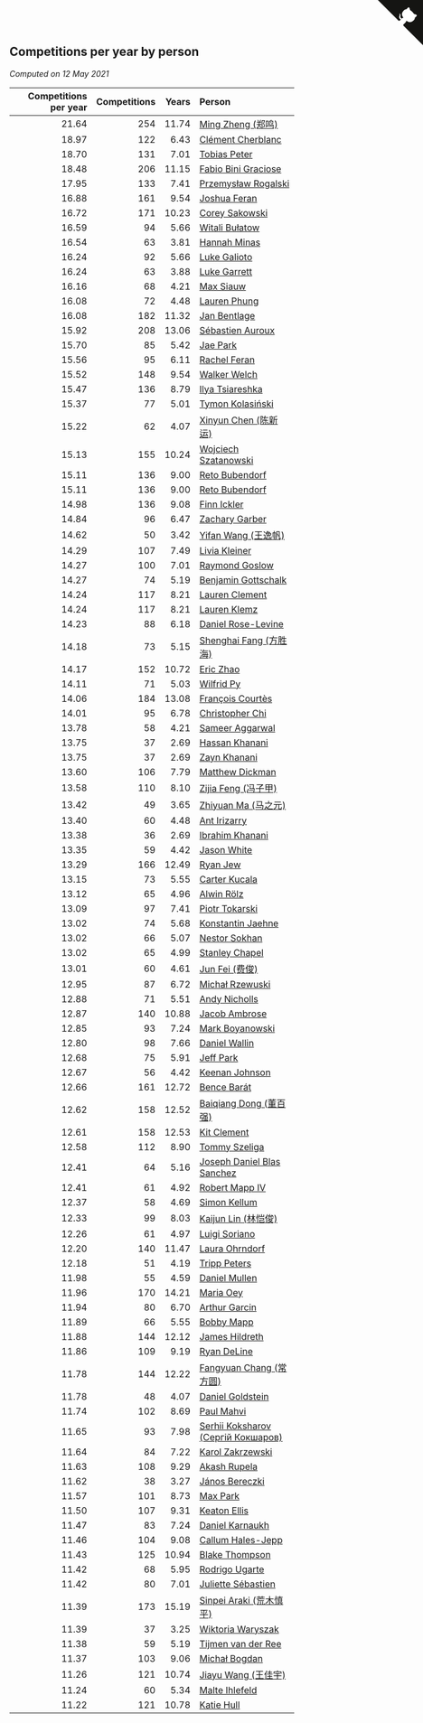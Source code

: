 ## Competitions per year by person

*Computed on 12 May 2021*

| Competitions per year | Competitions | Years | Person |
| ---: | ---: | ---: | :--- |
| 21.64 | 254 | 11.74 | [Ming Zheng (郑鸣)](https://www.worldcubeassociation.org/persons/2009ZHEN11) |
| 18.97 | 122 | 6.43 | [Clément Cherblanc](https://www.worldcubeassociation.org/persons/2014CHER05) |
| 18.70 | 131 | 7.01 | [Tobias Peter](https://www.worldcubeassociation.org/persons/2014PETE03) |
| 18.48 | 206 | 11.15 | [Fabio Bini Graciose](https://www.worldcubeassociation.org/persons/2010GRAC02) |
| 17.95 | 133 | 7.41 | [Przemysław Rogalski](https://www.worldcubeassociation.org/persons/2013ROGA02) |
| 16.88 | 161 | 9.54 | [Joshua Feran](https://www.worldcubeassociation.org/persons/2011FERA01) |
| 16.72 | 171 | 10.23 | [Corey Sakowski](https://www.worldcubeassociation.org/persons/2011SAKO01) |
| 16.59 | 94 | 5.66 | [Witali Bułatow](https://www.worldcubeassociation.org/persons/2015BUAT01) |
| 16.54 | 63 | 3.81 | [Hannah Minas](https://www.worldcubeassociation.org/persons/2017MINA04) |
| 16.24 | 92 | 5.66 | [Luke Galioto](https://www.worldcubeassociation.org/persons/2015GALI02) |
| 16.24 | 63 | 3.88 | [Luke Garrett](https://www.worldcubeassociation.org/persons/2017GARR05) |
| 16.16 | 68 | 4.21 | [Max Siauw](https://www.worldcubeassociation.org/persons/2017SIAU02) |
| 16.08 | 72 | 4.48 | [Lauren Phung](https://www.worldcubeassociation.org/persons/2016PHUN02) |
| 16.08 | 182 | 11.32 | [Jan Bentlage](https://www.worldcubeassociation.org/persons/2010BENT01) |
| 15.92 | 208 | 13.06 | [Sébastien Auroux](https://www.worldcubeassociation.org/persons/2008AURO01) |
| 15.70 | 85 | 5.42 | [Jae Park](https://www.worldcubeassociation.org/persons/2015PARK24) |
| 15.56 | 95 | 6.11 | [Rachel Feran](https://www.worldcubeassociation.org/persons/2015FERA01) |
| 15.52 | 148 | 9.54 | [Walker Welch](https://www.worldcubeassociation.org/persons/2011WELC01) |
| 15.47 | 136 | 8.79 | [Ilya Tsiareshka](https://www.worldcubeassociation.org/persons/2012TERE01) |
| 15.37 | 77 | 5.01 | [Tymon Kolasiński](https://www.worldcubeassociation.org/persons/2016KOLA02) |
| 15.22 | 62 | 4.07 | [Xinyun Chen (陈新运)](https://www.worldcubeassociation.org/persons/2017CHEN36) |
| 15.13 | 155 | 10.24 | [Wojciech Szatanowski](https://www.worldcubeassociation.org/persons/2011SZAT01) |
| 15.11 | 136 | 9.00 | [Reto Bubendorf](https://www.worldcubeassociation.org/persons/2012BUBE01) |
| 15.11 | 136 | 9.00 | [Reto Bubendorf](https://www.worldcubeassociation.org/persons/2012BUBE01) |
| 14.98 | 136 | 9.08 | [Finn Ickler](https://www.worldcubeassociation.org/persons/2012ICKL01) |
| 14.84 | 96 | 6.47 | [Zachary Garber](https://www.worldcubeassociation.org/persons/2014GARB01) |
| 14.62 | 50 | 3.42 | [Yifan Wang (王逸帆)](https://www.worldcubeassociation.org/persons/2017WANY29) |
| 14.29 | 107 | 7.49 | [Livia Kleiner](https://www.worldcubeassociation.org/persons/2013KLEI03) |
| 14.27 | 100 | 7.01 | [Raymond Goslow](https://www.worldcubeassociation.org/persons/2014GOSL01) |
| 14.27 | 74 | 5.19 | [Benjamin Gottschalk](https://www.worldcubeassociation.org/persons/2016GOTT01) |
| 14.24 | 117 | 8.21 | [Lauren Clement](https://www.worldcubeassociation.org/persons/2013KLEM01) |
| 14.24 | 117 | 8.21 | [Lauren Klemz](https://www.worldcubeassociation.org/persons/2013KLEM01) |
| 14.23 | 88 | 6.18 | [Daniel Rose-Levine](https://www.worldcubeassociation.org/persons/2015ROSE01) |
| 14.18 | 73 | 5.15 | [Shenghai Fang (方胜海)](https://www.worldcubeassociation.org/persons/2016FANG01) |
| 14.17 | 152 | 10.72 | [Eric Zhao](https://www.worldcubeassociation.org/persons/2010ZHAO19) |
| 14.11 | 71 | 5.03 | [Wilfrid Py](https://www.worldcubeassociation.org/persons/2016PYWI01) |
| 14.06 | 184 | 13.08 | [François Courtès](https://www.worldcubeassociation.org/persons/2008COUR01) |
| 14.01 | 95 | 6.78 | [Christopher Chi](https://www.worldcubeassociation.org/persons/2014CHIC01) |
| 13.78 | 58 | 4.21 | [Sameer Aggarwal](https://www.worldcubeassociation.org/persons/2017AGGA01) |
| 13.75 | 37 | 2.69 | [Hassan Khanani](https://www.worldcubeassociation.org/persons/2018KHAN26) |
| 13.75 | 37 | 2.69 | [Zayn Khanani](https://www.worldcubeassociation.org/persons/2018KHAN28) |
| 13.60 | 106 | 7.79 | [Matthew Dickman](https://www.worldcubeassociation.org/persons/2013DICK01) |
| 13.58 | 110 | 8.10 | [Zijia Feng (冯子甲)](https://www.worldcubeassociation.org/persons/2013FENG02) |
| 13.42 | 49 | 3.65 | [Zhiyuan Ma (马之元)](https://www.worldcubeassociation.org/persons/2017MAZH04) |
| 13.40 | 60 | 4.48 | [Ant Irizarry](https://www.worldcubeassociation.org/persons/2016IRIZ02) |
| 13.38 | 36 | 2.69 | [Ibrahim Khanani](https://www.worldcubeassociation.org/persons/2018KHAN27) |
| 13.35 | 59 | 4.42 | [Jason White](https://www.worldcubeassociation.org/persons/2016WHIT16) |
| 13.29 | 166 | 12.49 | [Ryan Jew](https://www.worldcubeassociation.org/persons/2008JEWR01) |
| 13.15 | 73 | 5.55 | [Carter Kucala](https://www.worldcubeassociation.org/persons/2015KUCA01) |
| 13.12 | 65 | 4.96 | [Alwin Rölz](https://www.worldcubeassociation.org/persons/2016ROLZ01) |
| 13.09 | 97 | 7.41 | [Piotr Tokarski](https://www.worldcubeassociation.org/persons/2013TOKA01) |
| 13.02 | 74 | 5.68 | [Konstantin Jaehne](https://www.worldcubeassociation.org/persons/2015JAEH01) |
| 13.02 | 66 | 5.07 | [Nestor Sokhan](https://www.worldcubeassociation.org/persons/2016SOKH01) |
| 13.02 | 65 | 4.99 | [Stanley Chapel](https://www.worldcubeassociation.org/persons/2016CHAP04) |
| 13.01 | 60 | 4.61 | [Jun Fei (费俊)](https://www.worldcubeassociation.org/persons/2016FEIJ02) |
| 12.95 | 87 | 6.72 | [Michał Rzewuski](https://www.worldcubeassociation.org/persons/2014RZEW01) |
| 12.88 | 71 | 5.51 | [Andy Nicholls](https://www.worldcubeassociation.org/persons/2015NICH04) |
| 12.87 | 140 | 10.88 | [Jacob Ambrose](https://www.worldcubeassociation.org/persons/2010AMBR01) |
| 12.85 | 93 | 7.24 | [Mark Boyanowski](https://www.worldcubeassociation.org/persons/2014BOYA01) |
| 12.80 | 98 | 7.66 | [Daniel Wallin](https://www.worldcubeassociation.org/persons/2013WALL03) |
| 12.68 | 75 | 5.91 | [Jeff Park](https://www.worldcubeassociation.org/persons/2015PARK08) |
| 12.67 | 56 | 4.42 | [Keenan Johnson](https://www.worldcubeassociation.org/persons/2016JOHN30) |
| 12.66 | 161 | 12.72 | [Bence Barát](https://www.worldcubeassociation.org/persons/2008BARA01) |
| 12.62 | 158 | 12.52 | [Baiqiang Dong (董百强)](https://www.worldcubeassociation.org/persons/2008DONG06) |
| 12.61 | 158 | 12.53 | [Kit Clement](https://www.worldcubeassociation.org/persons/2008CLEM01) |
| 12.58 | 112 | 8.90 | [Tommy Szeliga](https://www.worldcubeassociation.org/persons/2012SZEL01) |
| 12.41 | 64 | 5.16 | [Joseph Daniel Blas Sanchez](https://www.worldcubeassociation.org/persons/2016SANC08) |
| 12.41 | 61 | 4.92 | [Robert Mapp IV](https://www.worldcubeassociation.org/persons/2016IVRO01) |
| 12.37 | 58 | 4.69 | [Simon Kellum](https://www.worldcubeassociation.org/persons/2016KELL12) |
| 12.33 | 99 | 8.03 | [Kaijun Lin (林恺俊)](https://www.worldcubeassociation.org/persons/2013LINK01) |
| 12.26 | 61 | 4.97 | [Luigi Soriano](https://www.worldcubeassociation.org/persons/2016SORI04) |
| 12.20 | 140 | 11.47 | [Laura Ohrndorf](https://www.worldcubeassociation.org/persons/2009OHRN01) |
| 12.18 | 51 | 4.19 | [Tripp Peters](https://www.worldcubeassociation.org/persons/2017PETE04) |
| 11.98 | 55 | 4.59 | [Daniel Mullen](https://www.worldcubeassociation.org/persons/2016MULL04) |
| 11.96 | 170 | 14.21 | [Maria Oey](https://www.worldcubeassociation.org/persons/2007OEYM01) |
| 11.94 | 80 | 6.70 | [Arthur Garcin](https://www.worldcubeassociation.org/persons/2014GARC27) |
| 11.89 | 66 | 5.55 | [Bobby Mapp](https://www.worldcubeassociation.org/persons/2015MAPP01) |
| 11.88 | 144 | 12.12 | [James Hildreth](https://www.worldcubeassociation.org/persons/2009HILD01) |
| 11.86 | 109 | 9.19 | [Ryan DeLine](https://www.worldcubeassociation.org/persons/2012DELI01) |
| 11.78 | 144 | 12.22 | [Fangyuan Chang (常方圆)](https://www.worldcubeassociation.org/persons/2009CHAN04) |
| 11.78 | 48 | 4.07 | [Daniel Goldstein](https://www.worldcubeassociation.org/persons/2017GOLD01) |
| 11.74 | 102 | 8.69 | [Paul Mahvi](https://www.worldcubeassociation.org/persons/2012MAHV01) |
| 11.65 | 93 | 7.98 | [Serhii Koksharov (Сергій Кокшаров)](https://www.worldcubeassociation.org/persons/2013KOKS01) |
| 11.64 | 84 | 7.22 | [Karol Zakrzewski](https://www.worldcubeassociation.org/persons/2014ZAKR01) |
| 11.63 | 108 | 9.29 | [Akash Rupela](https://www.worldcubeassociation.org/persons/2012RUPE01) |
| 11.62 | 38 | 3.27 | [János Bereczki](https://www.worldcubeassociation.org/persons/2018BERE01) |
| 11.57 | 101 | 8.73 | [Max Park](https://www.worldcubeassociation.org/persons/2012PARK03) |
| 11.50 | 107 | 9.31 | [Keaton Ellis](https://www.worldcubeassociation.org/persons/2012ELLI01) |
| 11.47 | 83 | 7.24 | [Daniel Karnaukh](https://www.worldcubeassociation.org/persons/2014KARN02) |
| 11.46 | 104 | 9.08 | [Callum Hales-Jepp](https://www.worldcubeassociation.org/persons/2012HALE01) |
| 11.43 | 125 | 10.94 | [Blake Thompson](https://www.worldcubeassociation.org/persons/2010THOM03) |
| 11.42 | 68 | 5.95 | [Rodrigo Ugarte](https://www.worldcubeassociation.org/persons/2015UGAR01) |
| 11.42 | 80 | 7.01 | [Juliette Sébastien](https://www.worldcubeassociation.org/persons/2014SEBA01) |
| 11.39 | 173 | 15.19 | [Sinpei Araki (荒木慎平)](https://www.worldcubeassociation.org/persons/2006ARAK01) |
| 11.39 | 37 | 3.25 | [Wiktoria Waryszak](https://www.worldcubeassociation.org/persons/2018WARY01) |
| 11.38 | 59 | 5.19 | [Tijmen van der Ree](https://www.worldcubeassociation.org/persons/2016REET01) |
| 11.37 | 103 | 9.06 | [Michał Bogdan](https://www.worldcubeassociation.org/persons/2012BOGD01) |
| 11.26 | 121 | 10.74 | [Jiayu Wang (王佳宇)](https://www.worldcubeassociation.org/persons/2010WANG53) |
| 11.24 | 60 | 5.34 | [Malte Ihlefeld](https://www.worldcubeassociation.org/persons/2016IHLE01) |
| 11.22 | 121 | 10.78 | [Katie Hull](https://www.worldcubeassociation.org/persons/2010HULL01) |


<a href="https://github.com/jonatanklosko/wca_statistics" class="github-corner" aria-label="View source on Github"><svg width="80" height="80" viewBox="0 0 250 250" style="fill:#151513; color:#fff; position: absolute; top: 0; border: 0; right: 0;" aria-hidden="true"><path d="M0,0 L115,115 L130,115 L142,142 L250,250 L250,0 Z"></path><path d="M128.3,109.0 C113.8,99.7 119.0,89.6 119.0,89.6 C122.0,82.7 120.5,78.6 120.5,78.6 C119.2,72.0 123.4,76.3 123.4,76.3 C127.3,80.9 125.5,87.3 125.5,87.3 C122.9,97.6 130.6,101.9 134.4,103.2" fill="currentColor" style="transform-origin: 130px 106px;" class="octo-arm"></path><path d="M115.0,115.0 C114.9,115.1 118.7,116.5 119.8,115.4 L133.7,101.6 C136.9,99.2 139.9,98.4 142.2,98.6 C133.8,88.0 127.5,74.4 143.8,58.0 C148.5,53.4 154.0,51.2 159.7,51.0 C160.3,49.4 163.2,43.6 171.4,40.1 C171.4,40.1 176.1,42.5 178.8,56.2 C183.1,58.6 187.2,61.8 190.9,65.4 C194.5,69.0 197.7,73.2 200.1,77.6 C213.8,80.2 216.3,84.9 216.3,84.9 C212.7,93.1 206.9,96.0 205.4,96.6 C205.1,102.4 203.0,107.8 198.3,112.5 C181.9,128.9 168.3,122.5 157.7,114.1 C157.9,116.9 156.7,120.9 152.7,124.9 L141.0,136.5 C139.8,137.7 141.6,141.9 141.8,141.8 Z" fill="currentColor" class="octo-body"></path></svg></a><style>.github-corner:hover .octo-arm{animation:octocat-wave 560ms ease-in-out}@keyframes octocat-wave{0%,100%{transform:rotate(0)}20%,60%{transform:rotate(-25deg)}40%,80%{transform:rotate(10deg)}}@media (max-width:500px){.github-corner:hover .octo-arm{animation:none}.github-corner .octo-arm{animation:octocat-wave 560ms ease-in-out}}</style>
